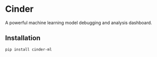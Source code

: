 # Cinder

A powerful machine learning model debugging and analysis dashboard.

## Installation

```bash
pip install cinder-ml
